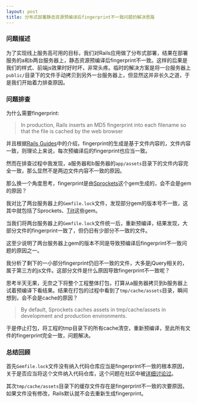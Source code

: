 ```yaml
---
layout: post
title: 分布式部署静态资源预编译后fingerprint不一致问题的解决思路
---
```


### 问题描述
为了实现线上服务高可用的目标，我们对Rails应用做了分布式部署，结果在部署服务的a和b两台服务器上，静态资源预编译后fingerprint不一致。这样的后果是我们的样式、前端js效果时好时坏，非常头疼。临时的解决方案是将一台服务器上`public/`目录下的文件手动拷贝到另外一台服务器上，但显然这并非长久之道，于是我们开始着力排查原因。

### 问题排查
为什么需要fingerprint:

>In production, Rails inserts an MD5 fingerprint into each filename so that the file is cached by the web browser

并且根据[Rails Guides](http://guides.rubyonrails.org/asset_pipeline.html#what-is-fingerprinting-and-why-should-i-care)中的介绍，fingerprint的生成是基于文件内容的，文件内容一致，则理论上来说，每次预编译后的fingerprint也应当一致。

然而在排查过程中我发现，a服务器和b服务器的`app/assets`目录下的文件内容完全一致，那么显然不是两边文件内容不一致的原因。

那么换一个角度思考，fingerprint是由[Sprockets](https://github.com/rails/sprockets)这个gem生成的，会不会是gem的原因？

我对比了两台服务器上的`Gemfile.lock`文件，发现部分gem的版本号不一致，这其中就包括了Sprockets、[Tilt](https://github.com/rtomayko/tilt)这些gem。

当我们将两台服务器上的`Gemfile.lock`文件统一后，重新预编译，结果发现，大部分文件的fingerprint一致了，但仍旧有少部分不一致的文件。

这至少说明了两台服务器上gem的版本不同是导致预编译后fingerprint不一致问题的原因之一。

我分析了剩下的一小部分fingerprint仍旧不一致的文件，大多是jQuery相关的，属于第三方的js文件。这部分文件是什么原因导致fingerprint不一致呢？

思考半天无果，无奈之下将整个工程整体打包，打算从a服务器拷贝到b服务器上试着预编译下看结果。结果在打包的过程中看到了`tmp/cache/assets`目录，瞬间想到，会不会是cache的原因？

> By default, Sprockets caches assets in tmp/cache/assets in development and production environments.

于是停止打包，将工程的tmp目录下的所有cache清空，重新预编译，至此所有文件的fingerprint完全一致，问题解决。

### 总结回顾
首先`Gemfile.lock`文件没有纳入代码仓库应当是fingerprint不一致的根本原因，关于是否应当将这个文件纳入代码仓库，这个问题在社区中被[详细讨论过](https://ruby-china.org/topics/9018)。

其次`tmp/cache/assets`目录下的缓存文件存在是fingerprint不一致的次要原因，如果文件没有修改，Rails默认就不会去重新生成fingerprint。
